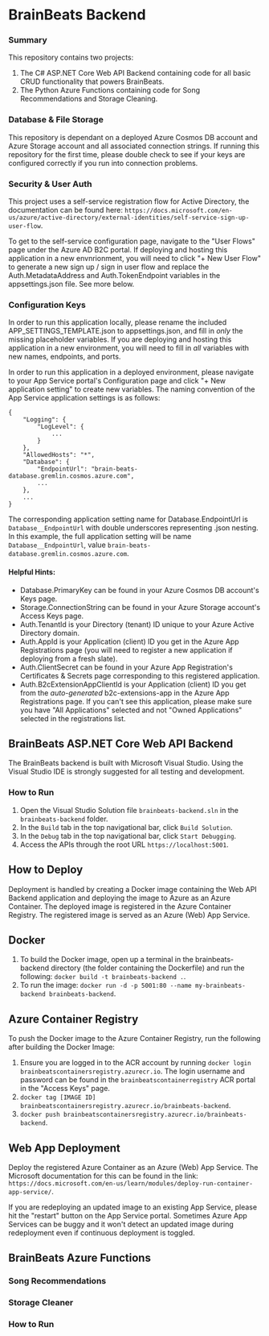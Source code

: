 # BrainBeats Backend
### Summary
This repository contains two projects:
1. The C# ASP.NET Core Web API Backend containing code for all basic CRUD functionality that powers BrainBeats.
2. The Python Azure Functions containing code for Song Recommendations and Storage Cleaning.

### Database & File Storage
This repository is dependant on a deployed Azure Cosmos DB account and Azure Storage account and all associated connection strings. If running this repository for the first time, please double check to see if your keys are configured correctly if you run into connection problems.

### Security & User Auth
This project uses a self-service registration flow for Active Directory, the documentation can be found here: `https://docs.microsoft.com/en-us/azure/active-directory/external-identities/self-service-sign-up-user-flow`.

To get to the self-service configuration page, navigate to the "User Flows" page under the Azure AD B2C portal. If deploying and hosting this application in a new envnrionment, you will need to click "+ New User Flow" to generate a new sign up / sign in user flow and replace the Auth.MetadataAddress and Auth.TokenEndpoint variables in the appsettings.json file. See more below.

### Configuration Keys
In order to run this application locally, please rename the included APP_SETTINGS_TEMPLATE.json to appsettings.json, and fill in *only* the missing placeholder variables. If you are deploying and hosting this application in a new environment, you will need to fill in *all* variables with new names, endpoints, and ports.

In order to run this application in a deployed environment, please navigate to your App Service portal's Configuration page and click "+ New application setting" to create new variables. The naming convention of the App Service application settings is as follows:

```
{
    "Logging": {
        "LogLevel": {
            ...
        }
    },
    "AllowedHosts": "*",
    "Database": {
        "EndpointUrl": "brain-beats-database.gremlin.cosmos.azure.com",
        ...
    },
    ...
}
```

The corresponding application setting name for Database.EndpointUrl is `Database__EndpointUrl` with double underscores representing .json nesting. In this example, the full application setting will be name `Database__EndpointUrl`, value `brain-beats-database.gremlin.cosmos.azure.com`.

#### Helpful Hints:
- Database.PrimaryKey can be found in your Azure Cosmos DB account's Keys page.
- Storage.ConnectionString can be found in your Azure Storage account's Access Keys page.
- Auth.TenantId is your Directory (tenant) ID unique to your Azure Active Directory domain.
- Auth.AppId is your Application (client) ID you get in the Azure App Registrations page (you will need to register a new application if deploying from a fresh slate).
- Auth.ClientSecret can be found in your Azure App Registration's Certificates & Secrets page corresponding to this registered application.
- Auth.B2cExtensionAppClientId is your Application (client) ID you get from the *auto-generated* b2c-extensions-app in the Azure App Registrations page. If you can't see this application, please make sure you have "All Applications" selected and not "Owned Applications" selected in the registrations list.

## BrainBeats ASP.NET Core Web API Backend
The BrainBeats backend is built with Microsoft Visual Studio. Using the Visual Studio IDE is strongly suggested for all testing and development.

### How to Run
1. Open the Visual Studio Solution file `brainbeats-backend.sln` in the `brainbeats-backend` folder.
2. In the `Build` tab in the top navigational bar, click `Build Solution`.
3. In the `Debug` tab in the top navigational bar, click `Start Debugging`.
4. Access the APIs through the root URL `https://localhost:5001`.

## How to Deploy
Deployment is handled by creating a Docker image containing the Web API Backend application and deploying the image to Azure as an Azure Container. The deployed image is registered in the Azure Container Registry. The registered image is served as an Azure (Web) App Service.

## Docker
1. To build the Docker image, open up a terminal in the brainbeats-backend directory (the folder containing the Dockerfile) and run the following:
`docker build -t brainbeats-backend .`.
2. To run the image:
`docker run -d -p 5001:80 --name my-brainbeats-backend brainbeats-backend`.

## Azure Container Registry
To push the Docker image to the Azure Container Registry, run the following after building the Docker Image:
1. Ensure you are logged in to the ACR account by running `docker login brainbeatscontainersregistry.azurecr.io`. The login username and password can be found in the `brainbeatscontainerregistry` ACR portal in the "Access Keys" page.
2. `docker tag [IMAGE ID] brainbeatscontainersregistry.azurecr.io/brainbeats-backend`.
3. `docker push brainbeatscontainersregistry.azurecr.io/brainbeats-backend`.

## Web App Deployment
Deploy the registered Azure Container as an Azure (Web) App Service. The Microsoft documentation for this can be found in the link: `https://docs.microsoft.com/en-us/learn/modules/deploy-run-container-app-service/`.

If you are redeploying an updated image to an existing App Service, please hit the "restart" button on the App Service portal. Sometimes Azure App Services can be buggy and it won't detect an updated image during redeployment even if continuous deployment is toggled.

## BrainBeats Azure Functions
### Song Recommendations
### Storage Cleaner
### How to Run